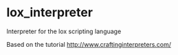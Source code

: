 # lox_interpreter
Interpreter for the lox scripting language

Based on the tutorial http://www.craftinginterpreters.com/
